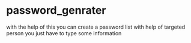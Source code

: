# password_genrater
with the help of this you can create a password list with help of targeted person you just have to type some information
